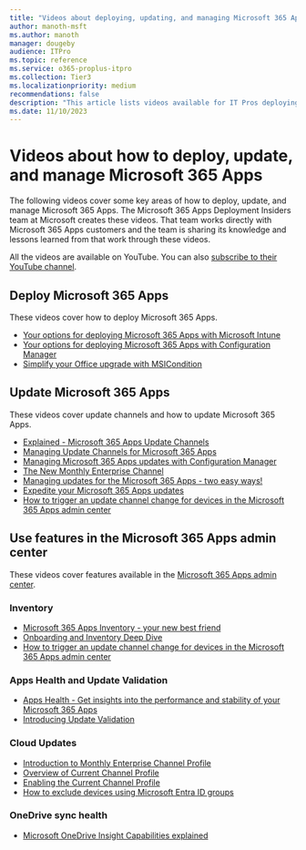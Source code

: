```yaml
---
title: "Videos about deploying, updating, and managing Microsoft 365 Apps"
author: manoth-msft
ms.author: manoth
manager: dougeby
audience: ITPro
ms.topic: reference
ms.service: o365-proplus-itpro
ms.collection: Tier3
ms.localizationpriority: medium
recommendations: false
description: "This article lists videos available for IT Pros deploying Microsoft 365 Apps."
ms.date: 11/10/2023
---
```


# Videos about how to deploy, update, and manage Microsoft 365 Apps

The following videos cover some key areas of how to deploy, update, and manage Microsoft 365 Apps. The Microsoft 365 Apps Deployment Insiders team at Microsoft creates these videos. That team works directly with Microsoft 365 Apps customers and the team is sharing its knowledge and lessons learned from that work through these videos.

All the videos are available on YouTube. You can also [subscribe to their YouTube channel](https://www.youtube.com/channel/UCtGE6W1kFbokk_aFVyN1KmA).

## Deploy Microsoft 365 Apps

These videos cover how to deploy Microsoft 365 Apps.

- [Your options for deploying Microsoft 365 Apps with Microsoft Intune](https://youtu.be/fA8lcnRXmkI)
- [Your options for deploying Microsoft 365 Apps with Configuration Manager](https://youtu.be/dUz1Jo4HGiQ)
- [Simplify your Office upgrade with MSICondition](https://youtu.be/7zHi6MRveRc)

## Update Microsoft 365 Apps

These videos cover update channels and how to update Microsoft 365 Apps.

- [Explained - Microsoft 365 Apps Update Channels](https://youtu.be/eNn4PDkmo7s)
- [Managing Update Channels for Microsoft 365 Apps](https://youtu.be/rIpoloAZnSg)
- [Managing Microsoft 365 Apps updates with Configuration Manager](https://youtu.be/dUz1Jo4HGiQ?t=791)
- [The New Monthly Enterprise Channel](https://youtu.be/0vrIkbWBTho)
- [Managing updates for the Microsoft 365 Apps - two easy ways!](https://youtu.be/ru11vVA8em4)
- [Expedite your Microsoft 365 Apps updates](https://youtu.be/g5VfSMlpJn0)
- [How to trigger an update channel change for devices in the Microsoft 365 Apps admin center](https://youtu.be/tFmktdQsKgY)

## Use features in the Microsoft 365 Apps admin center

These videos cover features available in the [Microsoft 365 Apps admin center](https://config.office.com).

### Inventory
- [Microsoft 365 Apps Inventory - your new best friend](https://youtu.be/qHDFffWHdKk)
- [Onboarding and Inventory Deep Dive](https://youtu.be/g1rDR2aOAQc)
- [How to trigger an update channel change for devices in the Microsoft 365 Apps admin center](https://youtu.be/tFmktdQsKgY)


### Apps Health and Update Validation
- [Apps Health - Get insights into the performance and stability of your Microsoft 365 Apps](https://youtu.be/g9tiCFNDOEw)
- [Introducing Update Validation](https://youtu.be/xZtXI-Ws-pE)

### Cloud Updates
- [Introduction to Monthly Enterprise Channel Profile](https://youtu.be/vUDGQ5I_5lo)
- [Overview of Current Channel Profile](https://youtu.be/wwguIOw788I)
- [Enabling the Current Channel Profile](https://youtu.be/lRegLZUjkUY)
- [How to exclude devices using Microsoft Entra ID groups](https://youtu.be/fvZLjP41kXE)

### OneDrive sync health
- [Microsoft OneDrive Insight Capabilities explained](https://youtu.be/0A2LbKoNFzU)
